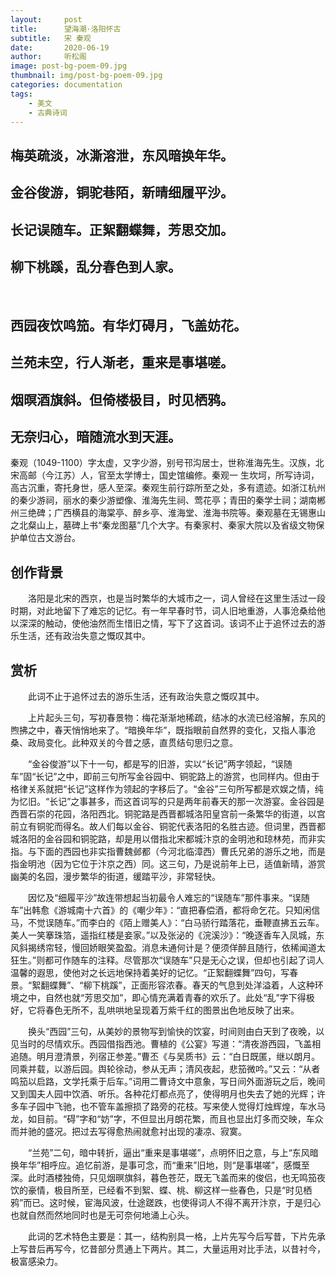 ```yaml
---
layout:     post
title:      望海潮·洛阳怀古
subtitle:   宋 秦观
date:       2020-06-19
author:     听松阁
image: post-bg-poem-09.jpg
thumbnail: img/post-bg-poem-09.jpg
categories: documentation
tags:
    - 美文
    - 古典诗词
---
```


## 梅英疏淡，冰澌溶泄，东风暗换年华。
## 金谷俊游，铜驼巷陌，新晴细履平沙。
## 长记误随车。正絮翻蝶舞，芳思交加。
## 柳下桃蹊，乱分春色到人家。
&nbsp;
## 西园夜饮鸣笳。有华灯碍月，飞盖妨花。
## 兰苑未空，行人渐老，重来是事堪嗟。
## 烟暝酒旗斜。但倚楼极目，时见栖鸦。
## 无奈归心，暗随流水到天涯。



秦观（1049-1100）字太虚，又字少游，别号邗沟居士，世称淮海先生。汉族，北宋高邮（今江苏）人，官至太学博士，国史馆编修。秦观一 生坎坷，所写诗词，高古沉重，寄托身世，感人至深。秦观生前行踪所至之处，多有遗迹。如浙江杭州的秦少游祠，丽水的秦少游塑像、淮海先生祠、莺花亭；青田的秦学士祠；湖南郴州三绝碑；广西横县的海棠亭、醉乡亭、淮海堂、淮海书院等。秦观墓在无锡惠山之北粲山上，墓碑上书“秦龙图墓”几个大字。有秦家村、秦家大院以及省级文物保护单位古文游台。



## 创作背景

　　洛阳是北宋的西京，也是当时繁华的大城市之一，词人曾经在这里生活过一段时期，对此地留下了难忘的记忆。有一年早春时节，词人旧地重游，人事沧桑给他以深深的触动，使他油然而生惜旧之情，写下了这首词。该词不止于追怀过去的游乐生活，还有政治失意之慨叹其中。 



## 赏析

　　此词不止于追怀过去的游乐生活，还有政治失意之慨叹其中。

　　上片起头三句，写初春景物：梅花渐渐地稀疏，结冰的水流已经溶解，东风的煦拂之中，春天悄悄地来了。“暗换年华”，既指眼前自然界的变化，又指人事沧桑、政局变化。此种双关的今昔之感，直贯结句思归之意。

　　“金谷俊游”以下十一句，都是写的旧游，实以“长记”两字领起，“误随车”固“长记”之中，即前三句所写金谷园中、铜驼路上的游赏，也同样内。但由于格律关系就把“长记”这样作为领起的字移后了。“金谷”三句所写都是欢娱之情，纯为忆旧。“长记”之事甚多，而这首词写的只是两年前春天的那一次游宴。金谷园是西晋石崇的花园，洛阳西北。铜驼路是西晋都城洛阳皇宫前一条繁华的街道，以宫前立有铜驼而得名。故人们每以金谷、铜驼代表洛阳的名胜古迹。但词里，西晋都城洛阳的金谷园和铜驼路，却是用以借指北宋都城汴京的金明池和琼林苑，而非实指。与下面的西园也非实指曹魏邺都（今河北临漳西）曹氏兄弟的游乐之地，而是指金明池（因为它位于汴京之西）同。这三句，乃是说前年上已，适值新晴，游赏幽美的名园，漫步繁华的街道，缓踏平沙，非常轻快。

　　因忆及“细履平沙”故连带想起当初最令人难忘的“误随车”那件事来。“误随车”出韩愈《游城南十六首》的《嘲少年》：“直把春偿酒，都将命乞花。只知闲信马，不觉误随车。”而李白的《陌上赠美人》：“白马骄行踏落花，垂鞭直拂五云车。美人一笑搴珠箔，遥指红楼是妾家。”以及张泌的《浣溪沙》：“晚逐香车入凤城，东风斜揭绣帘轻，慢回娇眼笑盈盈。消息未通何计是？便须佯醉且随行，依稀闻道太狂生。”则都可作随车的注释。尽管那次“误随车”只是无心之误，但却也引起了词人温馨的遐思，使他对之长远地保持着美好的记忆。“正絮翻蝶舞”四句，写春景。“絮翻蝶舞”、“柳下桃蹊”，正面形容浓春。春天的气息到处洋溢着，人这种环境之中，自然也就“芳思交加”，即心情充满着青春的欢乐了。此处“乱”字下得极好，它将春色无所不，乱哄哄地呈现着万紫千红的图景出色地反映了出来。

　　换头“西园”三句，从美妙的景物写到愉快的饮宴，时间则由白天到了夜晚，以见当时的尽情欢乐。西园借指西池。曹植的《公宴》写道：“清夜游西园，飞盖相追随。明月澄清景，列宿正参差。”曹丕《与吴质书》云：“白日既匿，继以朗月。同乘并载，以游后园。舆轮徐动，参从无声；清风夜起，悲笳微吟。”又云：“从者鸣笳以启路，文学托乘于后车。”词用二曹诗文中意象，写日间外面游玩之后，晚间又到国夫人园中饮酒、听乐。各种花灯都点亮了，使得明月也失去了她的光辉；许多车子园中飞驰，也不管车盖擦损了路旁的花枝。写来使人觉得灯烛辉煌，车水马龙，如目前。“碍”字和“妨”字，不但显出月朗花繁，而且也显出灯多而交映，车众而并驰的盛况。把过去写得愈热闹就愈衬出现的凄凉、寂寞。

　　“兰苑”二句，暗中转折，逼出“重来是事堪嗟”，点明怀旧之意，与上“东风暗换年华”相呼应。追忆前游，是事可念，而“重来”旧地，则“是事堪嗟”，感慨至深。此时酒楼独倚，只见烟暝旗斜，暮色苍茫，既无飞盖而来的俊侣，也无鸣笳夜饮的豪情，极目所至，已经看不到絮、蝶、桃、柳这样一些春色，只是“时见栖鸦”而已。这时候，宦海风波，仕途蹉跌，也使得词人不得不离开汴京，于是归心也就自然而然地同时也是无可奈何地涌上心头。

　　此词的艺术特色主要是：其一，结构别具一格，上片先写今后写昔，下片先承上写昔后再写今，忆昔部分贯通上下两片。其二，大量运用对比手法，以昔衬今，极富感染力。
